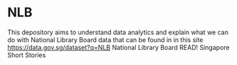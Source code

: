 # NLB
This depository aims to understand data analytics and explain what we can do with National Library Board data that can be found in in this site https://data.gov.sg/dataset?q=NLB
National Library Board READ! Singapore Short Stories 

